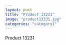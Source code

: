 ```yaml
---
layout: post
title: "Product 13231"
image: "product13231.jpg"
categories: "category1"
---
```

Product 13231
